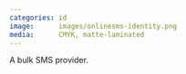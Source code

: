 ```yaml
---
categories: id
image:      images/onlinesms-identity.png
media:      CMYK, matte-laminated
---
```

A bulk SMS provider.

